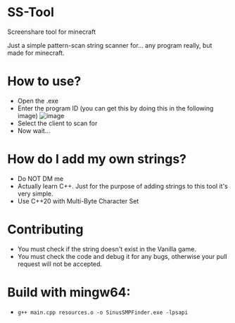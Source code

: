 # SS-Tool
Screenshare tool for minecraft

Just a simple pattern-scan string scanner for... any program really, but made for minecraft.

# How to use?

- Open the .exe
- Enter the program ID (you can get this by doing this in the following image)
![image](https://github.com/user-attachments/assets/f203e8cd-fabd-4134-a81f-f7480066425f)
- Select the client to scan for
- Now wait...


# How do I add my own strings?

- Do NOT DM me
- Actually learn C++. Just for the purpose of adding strings to this tool it's very simple.
- Use C++20 with Multi-Byte Character Set

# Contributing
- You must check if the string doesn't exist in the Vanilla game.
- You must check the code and debug it for any bugs, otherwise your pull request will not be accepted.

# Build with mingw64:
- `g++ main.cpp resources.o -o SinusSMPFinder.exe -lpsapi`
